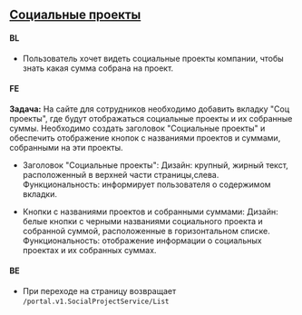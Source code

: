## [Социальные проекты](https://tages-admin-portal-dev.tages.dev/social-project)

#### BL
* Пользователь хочет видеть социальные проекты компании, чтобы знать какая сумма собрана на проект.
#### FE
**Задача:**
На сайте для сотрудников необходимо добавить вкладку "Соц проекты", где будут отображаться социальные проекты и их собранные суммы. Необходимо создать заголовок "Социальные проекты" и обеспечить отображение кнопок с названиями проектов и суммами, собранными на эти проекты.

* Заголовок "Социальные проекты":
Дизайн: крупный, жирный текст, расположенный в верхней части страницы,слева.
Функциональность: информирует пользователя о содержимом вкладки.

* Кнопки с названиями проектов и собранными суммами:
Дизайн: белые кнопки с черными названиями социального проекта и собранной суммой, расположенные в горизонтальном списке.
Функциональность: отображение информации о социальных проектах и их собранных суммах.

#### BE
* При переходе на страницу возвращает `/portal.v1.SocialProjectService/List`
